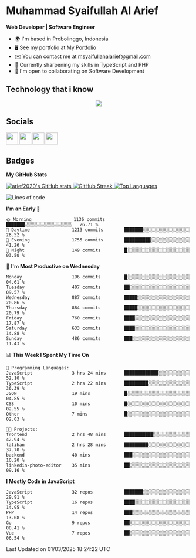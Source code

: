 # Muhammad Syaifullah Al Arief
**Web Developer | Software Engineer**

- 🌍  I'm based in Probolinggo, Indonesia
- 🖥️  See my portfolio at [My Portfolio](https://msyaifullahalarief.vercel.app)
- ✉️  You can contact me at [msyaifullahalarief@gmail.com](mailto:msyaifullahalarief@gmail.com)
- 🧠  Currently sharpening my skills in TypeScript and PHP
- 🤝  I'm open to collaborating on Software Development

## Technology that i know
<p align="center">
  <a href="https://skillicons.dev">
    <img src="https://skillicons.dev/icons?i=git,html,docker,css,js,express,firebase,go,laravel,linux,mongodb,mysql,nextjs,nginx,nodejs,npm,postgres,postman,prisma,tailwind,ts,ubuntu,vercel,vscode,vue,windows,yarn" />
  </a>
</p>

## Socials
<p align="left">
    <a href="https://discord.com/users/hanifez" target="_blank" rel="noreferrer">
        <picture>
            <source media="(prefers-color-scheme: dark)" srcset="https://raw.githubusercontent.com/danielcranney/readme-generator/main/public/icons/socials/discord-dark.svg" />
            <source media="(prefers-color-scheme: light)" srcset="https://raw.githubusercontent.com/danielcranney/readme-generator/main/public/icons/socials/discord.svg" />
            <img src="https://raw.githubusercontent.com/danielcranney/readme-generator/main/public/icons/socials/discord.svg" width="32" height="32" />
        </picture>
    </a>
    <a href="https://www.github.com/arief2020" target="_blank" rel="noreferrer">
        <picture>
            <source media="(prefers-color-scheme: dark)" srcset="https://raw.githubusercontent.com/danielcranney/readme-generator/main/public/icons/socials/github-dark.svg" />
            <source media="(prefers-color-scheme: light)" srcset="https://raw.githubusercontent.com/danielcranney/readme-generator/main/public/icons/socials/github.svg" />
            <img src="https://raw.githubusercontent.com/danielcranney/readme-generator/main/public/icons/socials/github.svg" width="32" height="32" />
        </picture>
    </a>
    <a href="https://muhammadsyaifullahalarief.hashnode.dev" target="_blank" rel="noreferrer">
        <picture>
            <source media="(prefers-color-scheme: dark)" srcset="https://raw.githubusercontent.com/danielcranney/readme-generator/main/public/icons/socials/hashnode-dark.svg" />
            <source media="(prefers-color-scheme: light)" srcset="https://raw.githubusercontent.com/danielcranney/readme-generator/main/public/icons/socials/hashnode.svg" />
            <img src="https://raw.githubusercontent.com/danielcranney/readme-generator/main/public/icons/socials/hashnode.svg" width="32" height="32" />
        </picture>
    </a>
    <a href="https://www.linkedin.com/in/muhammad-syaifullah-al-arief/" target="_blank" rel="noreferrer">
        <picture>
            <source media="(prefers-color-scheme: dark)" srcset="https://raw.githubusercontent.com/danielcranney/readme-generator/main/public/icons/socials/linkedin-dark.svg" />
            <source media="(prefers-color-scheme: light)" srcset="https://raw.githubusercontent.com/danielcranney/readme-generator/main/public/icons/socials/linkedin.svg" />
            <img src="https://raw.githubusercontent.com/danielcranney/readme-generator/main/public/icons/socials/linkedin.svg" width="32" height="32" />
        </picture>
    </a>
</p>

## Badges
<b>My GitHub Stats</b>

<a href="http://www.github.com/arief2020">
    <img src="https://github-readme-stats.vercel.app/api?username=arief2020&show_icons=true&hide=&count_private=true&title_color=0891b2&text_color=ffffff&icon_color=0891b2&bg_color=27272a&hide_border=true&show_icons=true" alt="arief2020's GitHub stats" />
</a>
<a href="http://www.github.com/arief2020">
    <img src="https://github-readme-streak-stats.herokuapp.com/?user=arief2020&stroke=ffffff&background=27272a&ring=0891b2&fire=0891b2&currStreakNum=ffffff&currStreakLabel=0891b2&sideNums=ffffff&sideLabels=ffffff&dates=ffffff&hide_border=true" alt="GitHub Streak" />
</a>


<a href="https://github.com/arief2020" align="left">
    <img src="https://github-readme-stats.vercel.app/api/top-langs/?username=arief2020&langs_count=10&title_color=0891b2&text_color=ffffff&icon_color=0891b2&bg_color=27272a&hide_border=true&locale=en&custom_title=Top%20Languages" alt="Top Languages" />
</a>

<!--START_SECTION:waka-->
![Lines of code](https://img.shields.io/badge/From%20Hello%20World%20I%27ve%20Written-9.3%20million%20lines%20of%20code-blue)

**I'm an Early 🐤** 

```text
🌞 Morning                1136 commits        ███████░░░░░░░░░░░░░░░░░░   26.71 % 
🌆 Daytime                1213 commits        ███████░░░░░░░░░░░░░░░░░░   28.52 % 
🌃 Evening                1755 commits        ██████████░░░░░░░░░░░░░░░   41.26 % 
🌙 Night                  149 commits         █░░░░░░░░░░░░░░░░░░░░░░░░   03.50 % 
```
📅 **I'm Most Productive on Wednesday** 

```text
Monday                   196 commits         █░░░░░░░░░░░░░░░░░░░░░░░░   04.61 % 
Tuesday                  407 commits         ██░░░░░░░░░░░░░░░░░░░░░░░   09.57 % 
Wednesday                887 commits         █████░░░░░░░░░░░░░░░░░░░░   20.86 % 
Thursday                 884 commits         █████░░░░░░░░░░░░░░░░░░░░   20.79 % 
Friday                   760 commits         ████░░░░░░░░░░░░░░░░░░░░░   17.87 % 
Saturday                 633 commits         ████░░░░░░░░░░░░░░░░░░░░░   14.88 % 
Sunday                   486 commits         ███░░░░░░░░░░░░░░░░░░░░░░   11.43 % 
```


📊 **This Week I Spent My Time On** 

```text
💬 Programming Languages: 
JavaScript               3 hrs 24 mins       █████████████░░░░░░░░░░░░   52.10 % 
TypeScript               2 hrs 22 mins       █████████░░░░░░░░░░░░░░░░   36.39 % 
JSON                     19 mins             █░░░░░░░░░░░░░░░░░░░░░░░░   04.85 % 
CSS                      10 mins             █░░░░░░░░░░░░░░░░░░░░░░░░   02.55 % 
Other                    7 mins              █░░░░░░░░░░░░░░░░░░░░░░░░   02.03 % 

🐱‍💻 Projects: 
frontend                 2 hrs 48 mins       ███████████░░░░░░░░░░░░░░   42.94 % 
latihan                  2 hrs 28 mins       █████████░░░░░░░░░░░░░░░░   37.70 % 
backend                  40 mins             ███░░░░░░░░░░░░░░░░░░░░░░   10.20 % 
linkedin-photo-editor    35 mins             ██░░░░░░░░░░░░░░░░░░░░░░░   09.16 % 
```

**I Mostly Code in JavaScript** 

```text
JavaScript               32 repos            ███████░░░░░░░░░░░░░░░░░░   29.91 % 
TypeScript               16 repos            ████░░░░░░░░░░░░░░░░░░░░░   14.95 % 
PHP                      14 repos            ███░░░░░░░░░░░░░░░░░░░░░░   13.08 % 
Go                       9 repos             ██░░░░░░░░░░░░░░░░░░░░░░░   08.41 % 
Vue                      7 repos             ██░░░░░░░░░░░░░░░░░░░░░░░   06.54 % 
```




 Last Updated on 01/03/2025 18:24:22 UTC
<!--END_SECTION:waka-->
